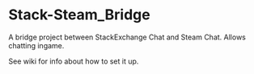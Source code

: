 # Stack-Steam_Bridge
A bridge project between StackExchange Chat and Steam Chat. Allows chatting ingame.

See wiki for info about how to set it up.
